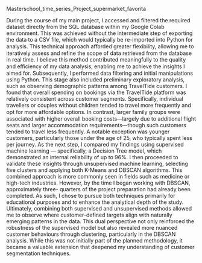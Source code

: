 Masterschool_time_series_Project_supermarket_favorita

During the course of my main project, I accessed and filtered the required dataset directly from the SQL database within my Google Colab environment. This was achieved without the intermediate step of exporting the data to a CSV file, which would typically be re-imported into Python for analysis. This technical approach aﬀorded greater flexibility, allowing me to iteratively assess and refine the scope of data retrieved from the database in real time. I believe this method contributed meaningfully to the quality and eﬃciency of my data analysis, enabling me to achieve the insights I aimed for. Subsequently, I performed data filtering and initial manipulations using Python. This stage also included preliminary exploratory analysis, such as observing demographic patterns among TravelTide customers. I found that overall spending on bookings via the TravelTide platform was relatively consistent across customer segments. Specifically, individual travellers or couples without children tended to travel more frequently and opt for more aﬀordable options. In contrast, larger family groups were associated with higher overall booking costs—largely due to additional flight seats and larger accommodation requirements—though such customers tended to travel less frequently. A notable exception was younger customers, particularly those under the age of 25, who typically spent less per journey. As the next step, I compared my findings using supervised machine learning — specifically, a Decision Tree model, which demonstrated an internal reliability of up to 96%. I then proceeded to validate these insights through unsupervised machine learning, selecting five clusters and applying both K-Means and DBSCAN algorithms. This combined approach is more commonly seen in fields such as medicine or high-tech industries. However, by the time I began working with DBSCAN, approximately three- quarters of the project preparation had already been completed. As such, I chose to pursue both techniques primarily for educational purposes and to enhance the analytical depth of the study. Ultimately, combining both supervised and unsupervised methods allowed me to observe where customer-defined targets align with naturally emerging patterns in the data. This dual perspective not only reinforced the robustness of the supervised model but also revealed more nuanced customer behaviours through clustering, particularly in the DBSCAN analysis. While this was not initially part of the planned methodology, it became a valuable extension that deepened my understanding of customer segmentation techniques.
